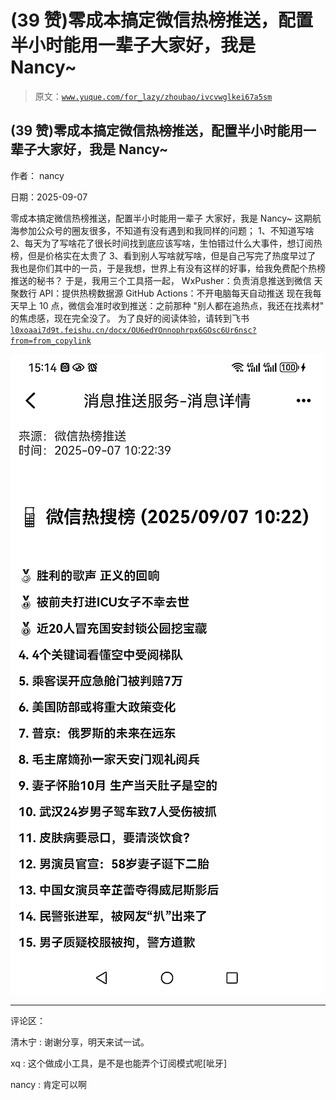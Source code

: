 # (39 赞)零成本搞定微信热榜推送，配置半小时能用一辈子大家好，我是 Nancy~

> 原文：[`www.yuque.com/for_lazy/zhoubao/ivcvwglkei67a5sm`](https://www.yuque.com/for_lazy/zhoubao/ivcvwglkei67a5sm)

## (39 赞)零成本搞定微信热榜推送，配置半小时能用一辈子大家好，我是 Nancy~

作者： nancy

日期：2025-09-07

零成本搞定微信热榜推送，配置半小时能用一辈子 大家好，我是 Nancy~ 这期航海参加公众号的圈友很多，不知道有没有遇到和我同样的问题； 1、不知道写啥
2、每天为了写啥花了很长时间找到底应该写啥，生怕错过什么大事件，想订阅热榜，但是价格实在太贵了 3、看到别人写啥就写啥，但是自己写完了热度早过了
我也是你们其中的一员，于是我想，世界上有没有这样的好事，给我免费配个热榜推送的秘书？ 于是，我用三个工具搭一起， WxPusher：负责消息推送到微信
天聚数行 API：提供热榜数据源 GitHub Actions：不开电脑每天自动推送 现在我每天早上 10 点，微信会准时收到推送：之前那种
"别人都在追热点，我还在找素材" 的焦虑感，现在完全没了。
为了良好的阅读体验，请转到飞书[`l0xoaai7d9t.feishu.cn/docx/OU6edYOnnophrpx6GOsc6Ur6nsc?from=from_copylink`](https://l0xoaai7d9t.feishu.cn/docx/OU6edYOnnophrpx6GOsc6Ur6nsc?from=from_copylink)

![](img/61102e85bd1cfbdec933ad19211db146.png "None")

* * *

评论区：

清木宁 : 谢谢分享，明天来试一试。

xq : 这个做成小工具，是不是也能弄个订阅模式呢[呲牙]

nancy : 肯定可以啊